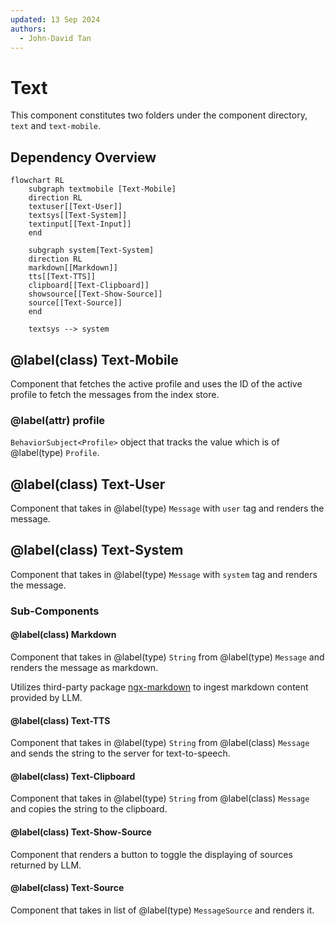 ```yaml
---
updated: 13 Sep 2024
authors:
  - John-David Tan
---
```


# Text

This component constitutes two folders under the component directory, `text` and `text-mobile`.

## Dependency Overview

```mermaid
flowchart RL
    subgraph textmobile [Text-Mobile]
    direction RL
    textuser[[Text-User]]
    textsys[[Text-System]]
    textinput[[Text-Input]]
    end

    subgraph system[Text-System]
    direction RL
    markdown[[Markdown]]
    tts[[Text-TTS]]
    clipboard[[Text-Clipboard]]
    showsource[[Text-Show-Source]]
    source[[Text-Source]]
    end

    textsys --> system
```

## @label(class) Text-Mobile

Component that fetches the active profile and uses the ID of the active profile to fetch the messages from the index store.

### @label(attr) profile

`BehaviorSubject<Profile>` object that tracks the value which is of @label(type) `Profile`.

## @label(class) Text-User

Component that takes in @label(type) `Message` with `user` tag and renders the message.

## @label(class) Text-System

Component that takes in @label(type) `Message` with `system` tag and renders the message.

### Sub-Components

#### @label(class) Markdown

Component that takes in @label(type) `String` from @label(type) `Message` and renders the message as markdown.

Utilizes third-party package [ngx-markdown](https://www.npmjs.com/package/ngx-markdown) to ingest markdown content provided by LLM.

#### @label(class) Text-TTS

Component that takes in @label(type) `String` from @label(class) `Message` and sends the string to the server for text-to-speech.

#### @label(class) Text-Clipboard

Component that takes in @label(type) `String` from @label(class) `Message` and copies the string to the clipboard.

#### @label(class) Text-Show-Source

Component that renders a button to toggle the displaying of sources returned by LLM.

#### @label(class) Text-Source

Component that takes in list of @label(type) `MessageSource` and renders it.
